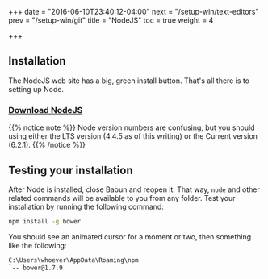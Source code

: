 +++
date = "2016-06-10T23:40:12-04:00"
next = "/setup-win/text-editors"
prev = "/setup-win/git"
title = "NodeJS"
toc = true
weight = 4

+++

## Installation

The NodeJS web site has a big, green install button. That's all there is to setting up Node.

### [Download NodeJS](http://nodejs.org/)

{{% notice note %}}
Node version numbers are confusing, but you should using either the LTS version (4.4.5 as of this writing) or the Current version (6.2.1).
{{% /notice %}}

## Testing your installation

After Node is installed, close Babun and reopen it. That way, `node` and other related commands will be available to you from any folder. Test your installation by running the following command:

```zsh
npm install -g bower
```

You should see an animated cursor for a moment or two, then something like the following:

```zsh
C:\Users\whoever\AppData\Roaming\npm
`-- bower@1.7.9
```
